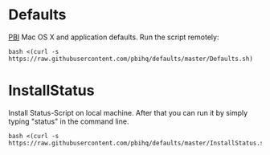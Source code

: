Defaults
==========
[PBI][1] Mac OS X and application defaults. Run the script remotely:

    bash <(curl -s https://raw.githubusercontent.com/pbihq/defaults/master/Defaults.sh)

[1]: http://www.point-blank-international.com "Point-Blank International"

InstallStatus
=============
Install Status-Script on local machine. After that you can run it by simply typing "status" in the command line.

    bash <(curl -s https://raw.githubusercontent.com/pbihq/defaults/master/InstallStatus.sh)
